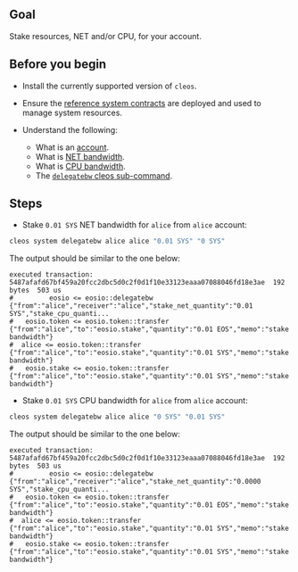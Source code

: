 ## Goal

Stake resources, NET and/or CPU, for your account.

## Before you begin

* Install the currently supported version of `cleos`.

* Ensure the [reference system contracts](https://developers.eos.io/manuals/eosio.contracts/v1.9/build-and-deploy) are deployed and used to manage system resources.

* Understand the following:
  * What is an [account](https://developers.eos.io/welcome/latest/glossary/index/#account).
  * What is [NET bandwidth](https://developers.eos.io/manuals/eosio.contracts/latest/key-concepts/net).
  * What is [CPU bandwidth](https://developers.eos.io/manuals/eosio.contracts/latest/key-concepts/cpu).
  * The [`delegatebw` cleos sub-command](https://developers.eos.io/manuals/eos/latest/cleos/command-reference/system/system-delegatebw).

## Steps

* Stake `0.01 SYS` NET bandwidth for `alice` from `alice` account:

```sh
cleos system delegatebw alice alice "0.01 SYS" "0 SYS"
```

The output should be similar to the one below:

```console
executed transaction: 5487afafd67bf459a20fcc2dbc5d0c2f0d1f10e33123eaaa07088046fd18e3ae  192 bytes  503 us
#         eosio <= eosio::delegatebw            {"from":"alice","receiver":"alice","stake_net_quantity":"0.01 SYS","stake_cpu_quanti...
#   eosio.token <= eosio.token::transfer        {"from":"alice","to":"eosio.stake","quantity":"0.01 EOS","memo":"stake bandwidth"}
#  alice <= eosio.token::transfer        {"from":"alice","to":"eosio.stake","quantity":"0.01 SYS","memo":"stake bandwidth"}
#   eosio.stake <= eosio.token::transfer        {"from":"alice","to":"eosio.stake","quantity":"0.01 SYS","memo":"stake bandwidth"}
```

* Stake `0.01 SYS` CPU bandwidth for `alice` from `alice` account:

```sh
cleos system delegatebw alice alice "0 SYS" "0.01 SYS"
```

The output should be similar to the one below:

```console
executed transaction: 5487afafd67bf459a20fcc2dbc5d0c2f0d1f10e33123eaaa07088046fd18e3ae  192 bytes  503 us
#         eosio <= eosio::delegatebw            {"from":"alice","receiver":"alice","stake_net_quantity":"0.0000 SYS","stake_cpu_quanti...
#   eosio.token <= eosio.token::transfer        {"from":"alice","to":"eosio.stake","quantity":"0.01 EOS","memo":"stake bandwidth"}
#  alice <= eosio.token::transfer        {"from":"alice","to":"eosio.stake","quantity":"0.01 SYS","memo":"stake bandwidth"}
#   eosio.stake <= eosio.token::transfer        {"from":"alice","to":"eosio.stake","quantity":"0.01 SYS","memo":"stake bandwidth"}
```
